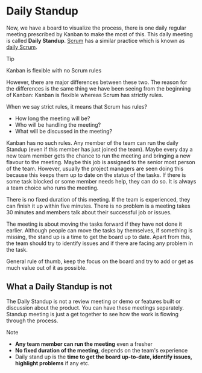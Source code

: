 # Daily Standup

Now, we have a board to visualize the process, there is one daily regular meeting prescribed by Kanban to make the most of this. This daily meeting is called **Daily Standup**. [Scrum](../scrum/intro.md) has a similar practice which is known as [daily Scrum](../scrum/daily-scrum.md).

>[!TIP]
> Kanban is flexible with no Scrum rules

However, there are major differences between these two. The reason for the differences is the same thing we have been seeing from the beginning of Kanban: Kanban is flexible whereas Scrum has strictly rules.

When we say strict rules, it means that Scrum has rules?

- How long the meeting will be?
- Who will be handling the meeting?
- What will be discussed in the meeting?

Kanban has no such rules. Any member of the team can run the daily Standup (even if this member has just joined the team). Maybe every day a new team member gets the chance to run the meeting and bringing a new flavour to the meeting. Maybe this job is assigned to the senior most person of the team. However, usually the project managers are seen doing this because this keeps them up to date on the status of the tasks. If there is some task blocked or some member needs help, they can do so. It is always a team choice who runs the meeting.

There is no fixed duration of this meeting. If the team is experienced, they can finish it up within five minutes. There is no problem is a meeting takes 30 minutes and members talk about their successful job or issues.

The meeting is about moving the tasks forward if they have not done it earlier. Although people can move the tasks by themselves, if something is missing, the stand up is a time to get the board up to date. Apart from this, the team should try to identify issues and if there are facing any problem in the task.

General rule of thumb, keep the focus on the board and try to add or get as much value out of it as possible.

## What a Daily Standup is not

The Daily Standup is not a review meeting or demo or features built or discussion about the product. You can have these meetings separately. Standup meeting is just a get together to see how the work is flowing through the process.

>[!NOTE]
> - **Any team member can run the meeting** even a fresher
> - **No fixed duration of the meeting**, depends on the team's experience
> - Daily stand up is the **time to get the board up-to-date, identify issues, highlight problems** if any etc.
